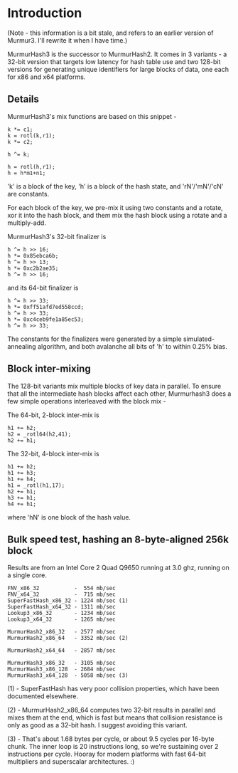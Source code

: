 # Introduction #

(Note - this information is a bit stale, and refers to an earlier version of Murmur3. I'll rewrite it when I have time.)

MurmurHash3 is the successor to MurmurHash2. It comes in 3 variants - a 32-bit version that targets low latency for hash table use and two 128-bit versions for generating unique identifiers for large blocks of data, one each for x86 and x64 platforms.

## Details ##

MurmurHash3's mix functions are based on this snippet -

```
k *= c1; 
k = rotl(k,r1); 
k *= c2;

h ^= k;

h = rotl(h,r1);	
h = h*m1+n1;
```

'k' is a block of the key, 'h' is a block of the hash state, and 'rN'/'mN'/'cN' are constants.

For each block of the key, we pre-mix it using two constants and a rotate, xor it into the hash block, and them mix the hash block using a rotate and a multiply-add.

MurmurHash3's 32-bit finalizer is

```
h ^= h >> 16;
h *= 0x85ebca6b;
h ^= h >> 13;
h *= 0xc2b2ae35;
h ^= h >> 16;
```

and its 64-bit finalizer is

```
h ^= h >> 33;
h *= 0xff51afd7ed558ccd;
h ^= h >> 33;
h *= 0xc4ceb9fe1a85ec53;
h ^= h >> 33;
```

The constants for the finalizers were generated by a simple simulated-annealing algorithm, and both avalanche all bits of 'h' to within 0.25% bias.

## Block inter-mixing ##

The 128-bit variants mix multiple blocks of key data in parallel. To ensure that all the intermediate hash blocks affect each other, Murmurhash3 does a few simple operations interleaved with the block mix -

The 64-bit, 2-block inter-mix is
```
h1 += h2;
h2 = _rotl64(h2,41);
h2 += h1;
```

The 32-bit, 4-block inter-mix is
```
h1 += h2;
h1 += h3;
h1 += h4;
h1 = _rotl(h1,17);
h2 += h1;
h3 += h1;
h4 += h1;
```

where 'hN' is one block of the hash value.


## Bulk speed test, hashing an 8-byte-aligned 256k block ##

Results are from an Intel Core 2 Quad Q9650 running at 3.0 ghz, running on a single core.

```
FNV_x86_32           -  554 mb/sec 
FNV_x64_32           -  715 mb/sec
SuperFastHash_x86_32 - 1224 mb/sec (1) 
SuperFastHash_x64_32 - 1311 mb/sec
Lookup3_x86_32       - 1234 mb/sec 
Lookup3_x64_32       - 1265 mb/sec

MurmurHash2_x86_32   - 2577 mb/sec
MurmurHash2_x86_64   - 3352 mb/sec (2)

MurmurHash2_x64_64   - 2857 mb/sec

MurmurHash3_x86_32   - 3105 mb/sec 
MurmurHash3_x86_128  - 2684 mb/sec
MurmurHash3_x64_128  - 5058 mb/sec (3)
```

(1) - SuperFastHash has very poor collision properties, which have been documented elsewhere.

(2) - MurmurHash2\_x86\_64 computes two 32-bit results in parallel and mixes them at the end, which is fast but means that collision resistance is only as good as a 32-bit hash. I suggest avoiding this variant.

(3) - That's about 1.68 bytes per cycle, or about 9.5 cycles per 16-byte chunk. The inner loop is 20 instructions long, so we're sustaining over 2 instructions per cycle. Hooray for modern platforms with fast 64-bit multipliers and superscalar architectures. :)